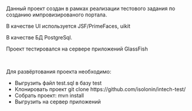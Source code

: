 <p>Данный проект создан в рамках реализации тестового задания по созданию импровизированого портала.</p>
<p>В качестве UI используется JSF/PrimeFaces, uikit</p>
<p>В качестве БД PostgreSql.</p>
<p>Проект тестировался на сервере приложений GlassFish</p>
<br/>
<p>Для развёртования проекта необходимо:</p>
<ul>
  <li>Выгрузить файл test.sql в базу test</li>
  <li>Клонировать проект git clone https://github.com/isolonin/intech-test/</li>
  <li>Собрать проект: mvn install</li>
  <li>Выгрузить на сервер приложений</li>
</ul>
